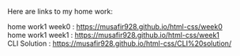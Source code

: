 Here are links to my home work:

home work1 week0 : https://musafir928.github.io/html-css/week0 <br>
home work1 week1 : https://musafir928.github.io/html-css/week1 <br>
CLI Solution     : https://musafir928.github.io/html-css/CLI%20solution/ <br> 
